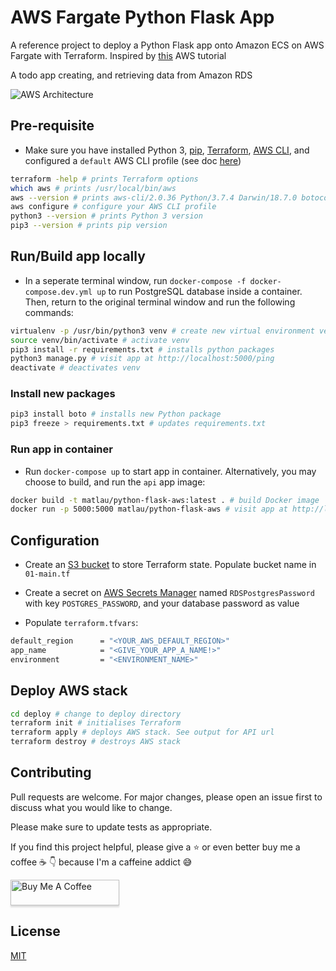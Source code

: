# AWS Fargate Python Flask App

A reference project to deploy a Python Flask app onto Amazon ECS on AWS Fargate with Terraform. Inspired by [this](https://aws.amazon.com/blogs/opensource/deploying-python-flask-microservices-to-aws-using-open-source-tools/) AWS tutorial

A todo app creating, and retrieving data from Amazon RDS

![AWS Architecture](img/aws-flask-rds.JPG)

## Pre-requisite

- Make sure you have installed Python 3, [pip](https://pip.pypa.io/en/stable/installing/), [Terraform](https://learn.hashicorp.com/tutorials/terraform/install-cli), [AWS CLI](https://docs.aws.amazon.com/cli/latest/userguide/install-cliv2-mac.html#cliv2-mac-prereq), and configured a `default` AWS CLI profile (see doc [here](https://docs.aws.amazon.com/cli/latest/userguide/cli-configure-quickstart.html#cli-configure-quickstart-profiles))

```bash
terraform -help # prints Terraform options
which aws # prints /usr/local/bin/aws
aws --version # prints aws-cli/2.0.36 Python/3.7.4 Darwin/18.7.0 botocore/2.0.0
aws configure # configure your AWS CLI profile
python3 --version # prints Python 3 version
pip3 --version # prints pip version
```

## Run/Build app locally

- In a seperate terminal window, run `docker-compose -f docker-compose.dev.yml up` to run PostgreSQL database inside a container. Then, return to the original terminal window and run the following commands:

```bash
virtualenv -p /usr/bin/python3 venv # create new virtual environment venv
source venv/bin/activate # activate venv
pip3 install -r requirements.txt # installs python packages
python3 manage.py # visit app at http://localhost:5000/ping
deactivate # deactivates venv
```

### Install new packages

```bash
pip3 install boto # installs new Python package
pip3 freeze > requirements.txt # updates requirements.txt
```

### Run app in container

- Run `docker-compose up` to start app in container. Alternatively, you may choose to build, and run the `api` app image:

```bash
docker build -t matlau/python-flask-aws:latest . # build Docker image
docker run -p 5000:5000 matlau/python-flask-aws # visit app at http://localhost:5000/ping
```

## Configuration

- Create an [S3 bucket](https://www.terraform.io/docs/language/settings/backends/s3.html) to store Terraform state. Populate bucket name in `01-main.tf`

- Create a secret on [AWS Secrets Manager](https://aws.amazon.com/secrets-manager/) named `RDSPostgresPassword` with key `POSTGRES_PASSWORD`, and your database password as value

- Populate `terraform.tfvars`:

```bash
default_region      = "<YOUR_AWS_DEFAULT_REGION>"
app_name            = "<GIVE_YOUR_APP_A_NAME!>"
environment         = "<ENVIRONMENT_NAME>"
```

## Deploy AWS stack

```bash
cd deploy # change to deploy directory
terraform init # initialises Terraform
terraform apply # deploys AWS stack. See output for API url
terraform destroy # destroys AWS stack
```

## Contributing

Pull requests are welcome. For major changes, please open an issue first to discuss what you would like to change.

Please make sure to update tests as appropriate.

If you find this project helpful, please give a :star: or even better buy me a coffee :coffee: :point_down: because I'm a caffeine addict :sweat_smile:

<a href="https://www.buymeacoffee.com/matlau" target="_blank"><img src="https://www.buymeacoffee.com/assets/img/custom_images/orange_img.png" alt="Buy Me A Coffee" style="height: 41px !important;width: 174px !important;box-shadow: 0px 3px 2px 0px rgba(190, 190, 190, 0.5) !important;-webkit-box-shadow: 0px 3px 2px 0px rgba(190, 190, 190, 0.5) !important;" ></a>

## License

[MIT](https://choosealicense.com/licenses/mit/)
